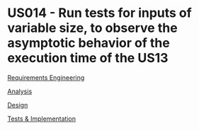 # US014 - Run tests for inputs of variable size, to observe the asymptotic behavior of the execution time of the US13

[Requirements Engineering](01.requirements-engineering/Readme.md)

[Analysis](02.analysis/Readme.md)

[Design](03.design/Readme.md)

[Tests & Implementation](04.tests-and-implementation/Readme.md)
